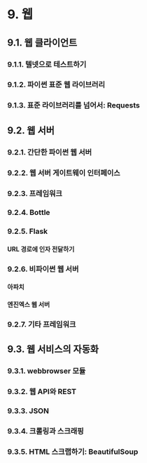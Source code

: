 # 9. 웹
## 9.1. 웹 클라이언트
### 9.1.1. 텔넷으로 테스트하기
### 9.1.2. 파이썬 표준 웹 라이브러리
### 9.1.3. 표준 라이브러리를 넘어서: Requests

## 9.2. 웹 서버
### 9.2.1. 간단한 파이썬 웹 서버
### 9.2.2. 웹 서버 게이트웨이 인터페이스
### 9.2.3. 프레임워크
### 9.2.4. Bottle
### 9.2.5. Flask
#### URL 경로에 인자 전달하기

### 9.2.6. 비파이썬 웹 서버
#### 아파치
#### 엔진엑스 웹 서버

### 9.2.7. 기타 프레임워크

## 9.3. 웹 서비스의 자동화
### 9.3.1. webbrowser 모듈
### 9.3.2. 웹 API와 REST
### 9.3.3. JSON
### 9.3.4. 크롤링과 스크래핑
### 9.3.5. HTML 스크랩하기: BeautifulSoup
